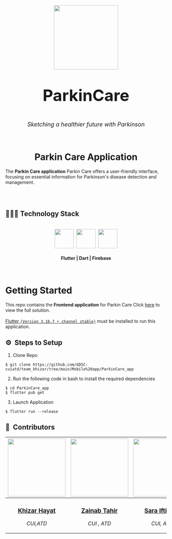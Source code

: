 <div align="center">
    <div >
        <img width="200px" src="https://github.com/GDSC-cuiatd/team_khizar/assets/144155704/8d3ef966-be17-48bd-b9ed-0e387086583a">
    </div>
    <div >
            <p style="font-size:50px;"><b>ParkinCare</b></p>
            <p style="font-size:18px"><i>Sketching a healthier future with Parkinson</i></p>
    </div>      
</div>
<br>

<h1 align="center">Parkin Care Application</h1>

The <b>Parkin Care application</b> Parkin Care offers a user-friendly interface, focusing on essential information for Parkinson's disease detection and management.
<br>
<br>
  <div >
        <img  src="(https://github.com/GDSC-cuiatd/team_khizar/assets/144155704/f15ac745-d9ff-48e6-9005-4d8d7185fd8a" alt=""/>
    </div>
<be>
<br>
<h2>👨🏻‍💻 Technology Stack</h2>
<br />
<div align="center">
    <kbd>
        <img height="60" src="https://github.com/GDSC-cuiatd/team_khizar/assets/144155704/a5ab4904-6273-4cc6-94b0-67f1aba93705"/>
    </kbd>
    <kbd>
        <img height="60" src="https://github.com/GDSC-cuiatd/team_khizar/assets/144155704/06d940f5-e10f-45e0-87ad-3b2c04a2d49f"/>
    </kbd>
    <kbd>
        <img height="60" src="https://github.com/GDSC-cuiatd/team_khizar/assets/144155704/08406ec1-e229-4f01-968b-b38833315bd2"/>
    </kbd>
    <h4>Flutter | Dart | Firebase</h4>
</div>

<br>

# Getting Started

This repo contains the <b>Frontend application</b> for Parkin Care Click [here](https://github.com/GDSC-cuiatd/team_khizar/tree/main/Mobile%20app/ParkinCare_app) to view the full solution.
<br><br>
[Flutter `(Version 3.16.7 • channel stable)`](https://docs.flutter.dev/get-started/install) must be installed to run this application.

## ⚙️ &nbsp;Steps to Setup

1. Clone Repo

```
$ git clone https://github.com/GDSC-cuiatd/team_khizar/tree/main/Mobile%20app/ParkinCare_app
```

2. Run the following code in bash to install the required dependencies

```
$ cd ParkinCare_app
$ flutter pub get
```

3. Launch Application

```
$ flutter run --release
```

## 👥 &nbsp;Contributors

<!-- List contributors and their roles; provide links to their profiles -->

<!-- List contributors and their roles; provide links to their profiles -->


| <a href="https://github.com/chayhuixiang"><img width="180px" src="https://github.com/GDSC-cuiatd/team_khizar/assets/144155704/56008893-bb68-413a-99d7-32a87fcd76fe" alt=""/></a> | <a href="https://github.com/raeesazam"><img width="180px" src="https://github.com/GDSC-cuiatd/team_khizar/assets/144155704/b3a5e7ae-3597-4dcb-bb29-2df35d1e78a6" alt=""/></a> | <a href="https://github.com/askhan963"><img width="180px" src="https://github.com/GDSC-cuiatd/team_khizar/assets/144155704/c5a71c87-4f71-40a9-b361-9cc58a26def1" alt=""/></a> | <a href="https://github.com/askhan963"><img width="180px" src="https://github.com/GDSC-cuiatd/team_khizar/assets/144155704/0766d97a-d42d-4f8e-9cae-feb542e81dc9" alt=""/></a> |
| ---------------------------------------------------------------------------------------------------------------------------------------------------------------------------------------------------------------------------------- | ----------------------------------------------------------------------------------------------------------------------------------------------------------------------------------------------------------------------------------- | -------------------------------------------------------------------------------------------------------------------------------------------------------------------------------------------------------------------------- | ----------------------------------------------------------------------------------------------------------------------------------------------------------------------------------------------------------------------------- |
| <div align="center"><h3><b><a href="https://github.com/roboraees07">Khizar Hayat</a></b></h3><p><i>CUI,ATD</i></p></div>                                                                               | <div align="center"><h3><b><a href="https://github.com/askhan963">Zainab Tahir</a></b></h3></a><p><i>CUI , ATD</i></p></div>                                                                          | <div align="center"><h3><b><a href="https://github.com/askhan963">Sara Iftikhar</a></b></h3></a><p><i>CUI, ATD</i></p></div></a>                                                               | <div align="center"><h3><b><a href="https://github.com/ongjx16">Nayab Zahra</a></b></h3></a><p><i>CUI, ATD</i></p></div>           
